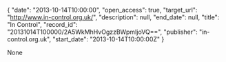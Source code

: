{
  "date": "2013-10-14T10:00:00", 
  "open_access": true, 
  "target_url": "http://www.in-control.org.uk/", 
  "description": null, 
  "end_date": null, 
  "title": "In Control", 
  "record_id": "20131014T100000/2A5WkMhHvOgzzBWpmIjoVQ==", 
  "publisher": "in-control.org.uk", 
  "start_date": "2013-10-14T10:00:00Z"
}

None